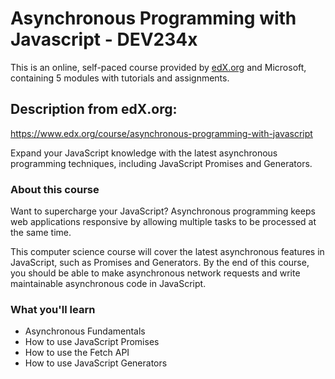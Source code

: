 # Asynchronous Programming with Javascript - DEV234x

This is an online, self-paced course provided by [edX.org](edx.org) and Microsoft, containing 5 modules with tutorials and assignments.

## Description from edX.org:

https://www.edx.org/course/asynchronous-programming-with-javascript

Expand your JavaScript knowledge with the latest asynchronous programming techniques, including JavaScript Promises and Generators.

### About this course 

Want to supercharge your JavaScript? Asynchronous programming keeps web applications responsive by allowing multiple tasks to be processed at the same time.

This computer science course will cover the latest asynchronous features in JavaScript, such as Promises and Generators. By the end of this course, you should be able to make asynchronous network requests and write maintainable asynchronous code in JavaScript.

### What you'll learn
* Asynchronous Fundamentals
* How to use JavaScript Promises
* How to use the Fetch API
* How to use JavaScript Generators
